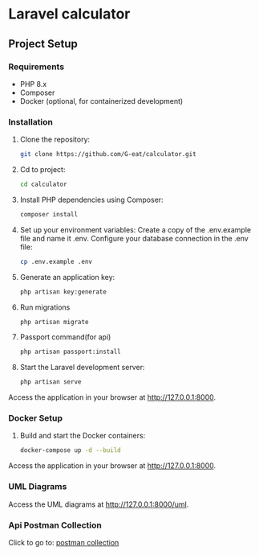 # Laravel calculator

## Project Setup

### Requirements

- PHP 8.x
- Composer
- Docker (optional, for containerized development)

### Installation

1. Clone the repository:
   ```bash
   git clone https://github.com/G-eat/calculator.git

2. Cd to project:
    ```bash
    cd calculator

3. Install PHP dependencies using Composer:
    ```bash
    composer install

4. Set up your environment variables:
    Create a copy of the .env.example file and name it .env.
    Configure your database connection in the .env file:
    ```bash
    cp .env.example .env
    
5. Generate an application key:
    ```bash
    php artisan key:generate

6. Run migrations
    ```bash
    php artisan migrate

7. Passport command(for api)
    ```bash
    php artisan passport:install

8. Start the Laravel development server:
    ```bash
    php artisan serve

Access the application in your browser at http://127.0.0.1:8000.

### Docker Setup

1. Build and start the Docker containers:
    ```bash
    docker-compose up -d --build

Access the application in your browser at http://127.0.0.1:8000.

### UML Diagrams
Access the UML diagrams at http://127.0.0.1:8000/uml.

### Api Postman Collection
Click to go to: [postman collection](https://github.com/G-eat/calculator/blob/master/public/calculator.postman_collection.json)